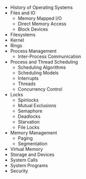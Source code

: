 - History of Operating Systems
- Files and IO
	- Memory Mapped I/O
	- Direct Memory Access
	- Block Devices
- Filesystems
- Kernel
- Rings
- Process Management
	- Inter-Process Communication
- Process and Thread Scheduling
	- Scheduling Algorithms
	- Scheduling Models
	- Interrupts
	- Threads
	- Concurrency Control
- Locks
	- Spinlocks
	- Mutual Exclusions
	- Semaphore
	- Deadlocks
	- Starvation
	- File Locks
- Memory Management
	- Paging
	- Segmentation
- Virtual Memory
- Storage and Devices
- System Calls
- System Programs
- Security